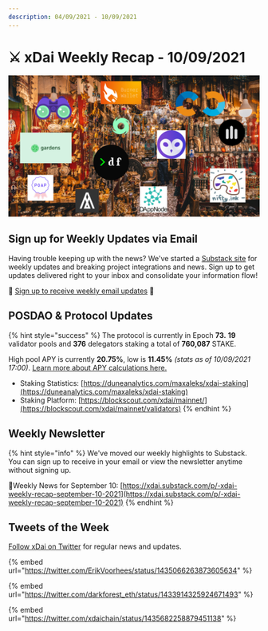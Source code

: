 ```yaml
---
description: 04/09/2021 - 10/09/2021
---
```


# ⚔️ xDai Weekly Recap - 10/09/2021



![Gitcoin's futuristic digital bazaar](../../../../.gitbook/assets/AOX.png)

## Sign up for Weekly Updates via Email <a href="#sign-up-for-weekly-updates-via-email" id="sign-up-for-weekly-updates-via-email"></a>

Having trouble keeping up with the news? We've started a [Substack site](https://xdai.substack.com) for weekly updates and breaking project integrations and news. Sign up to get updates delivered right to your inbox and consolidate your information flow!‌

💌 [Sign up to receive weekly email updates](https://xdai.substack.com) ​💌‌‌‌

## POSDAO & Protocol Updates <a href="#posdao-and-protocol-updates" id="posdao-and-protocol-updates"></a>

{% hint style="success" %}
The protocol is currently in Epoch **73.** **19** validator pools and **376** delegators staking a total of **760,087** STAKE.

High pool APY is currently **20.75%**, low is **11.45%** _(stats as of 10/09/2021 17:00)_. [Learn more about APY calculations here.](https://app.gitbook.com/@poa/s/xdai/\~/drafts/-Mi7o2SJKCklOZ9TL6Mv/about-xdai/faqs/public-staking-validators-and-delegators#what-is-apy-annual-percentage-yield)​

* Staking Statistics: [https://duneanalytics.com/maxaleks/xdai-staking](https://duneanalytics.com/maxaleks/xdai-staking)​
* Staking Platform: [https://blockscout.com/xdai/mainnet/](https://blockscout.com/xdai/mainnet/validators)
{% endhint %}

## Weekly Newsletter <a href="#weekly-newsletter" id="weekly-newsletter"></a>

{% hint style="info" %}
We've moved our weekly highlights to Substack. You can sign up to receive in your email or view the newsletter anytime without signing up.

📰Weekly News for September 10: [https://xdai.substack.com/p/-xdai-weekly-recap-september-10-2021](https://xdai.substack.com/p/-xdai-weekly-recap-september-10-2021)
{% endhint %}

## Tweets of the Week <a href="#tweets-of-the-week" id="tweets-of-the-week"></a>

​[Follow xDai on Twitter](https://twitter.com/xdaichain) for regular news and updates.

{% embed url="https://twitter.com/ErikVoorhees/status/1435066263873605634" %}

{% embed url="https://twitter.com/darkforest_eth/status/1433914325924671493" %}

{% embed url="https://twitter.com/xdaichain/status/1435682258879451138" %}

